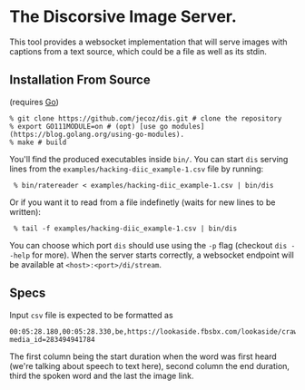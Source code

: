 # The Discorsive Image Server.
This tool provides a websocket implementation that will serve images with captions from a text source, which could be a file as well as its stdin.

## Installation From Source
(requires [Go](https://golang.org/dl/))
```
% git clone https://github.com/jecoz/dis.git # clone the repository
% export GO111MODULE=on # (opt) [use go modules](https://blog.golang.org/using-go-modules).
% make # build
```

You'll find the produced executables inside `bin/`. You can start `dis` serving lines from the `examples/hacking-diic_example-1.csv` file by running:
```
 % bin/ratereader < examples/hacking-diic_example-1.csv | bin/dis
```
Or if you want it to read from a file indefinetly (waits for new lines to be written):
```
 % tail -f examples/hacking-diic_example-1.csv | bin/dis
```

You can choose which port `dis` should use using the `-p` flag (checkout `dis --help` for more). When the server starts correctly, a websocket endpoint will be available at `<host>:<port>/di/stream`.

## Specs
Input `csv` file is expected to be formatted as
```
00:05:28.180,00:05:28.330,be,https://lookaside.fbsbx.com/lookaside/crawler/media/?media_id=283494941784
```
The first column being the start duration when the word was first heard (we're talking about speech to text here), second column the end duration, third the spoken word and the last the image link.
